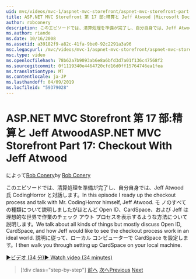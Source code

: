 ```yaml
---
uid: mvc/videos/mvc-1/aspnet-mvc-storefront/aspnet-mvc-storefront-part-17-checkout-with-jeff-atwood
title: ASP.NET MVC Storefront 第 17 部:精算と Jeff Atwood |Microsoft Docs
author: robconery
description: このエピソードでは、清算処理を準備が完了し、自分自身では、Jeff Atwood 氏 CodingHorror と対話します。 モ ノのすべての種類について説明しましたがほとんど Ope について説明しています.
ms.author: riande
ms.date: 10/16/2008
ms.assetid: a39182f9-a82c-41fa-9be0-92c2291a3a96
msc.legacyurl: /mvc/videos/mvc-1/aspnet-mvc-storefront/aspnet-mvc-storefront-part-17-checkout-with-jeff-atwood
msc.type: video
ms.openlocfilehash: 78b62a7b9093ab6e8a6bfd3d7a01f136c47568f2
ms.sourcegitcommit: 0f1119340e4464720cfd16d0ff15764746ea1fea
ms.translationtype: MT
ms.contentlocale: ja-JP
ms.lasthandoff: 04/09/2019
ms.locfileid: "59379028"
---
```

# <a name="aspnet-mvc-storefront-part-17-checkout-with-jeff-atwood"></a><span data-ttu-id="dd0ea-104">ASP.NET MVC Storefront 第 17 部:精算と Jeff Atwood</span><span class="sxs-lookup"><span data-stu-id="dd0ea-104">ASP.NET MVC Storefront Part 17: Checkout With Jeff Atwood</span></span>

<span data-ttu-id="dd0ea-105">によって[Rob Conery](https://github.com/robconery)</span><span class="sxs-lookup"><span data-stu-id="dd0ea-105">by [Rob Conery](https://github.com/robconery)</span></span>

<span data-ttu-id="dd0ea-106">このエピソードでは、清算処理を準備が完了し、自分自身では、Jeff Atwood 氏 CodingHorror と対話します。</span><span class="sxs-lookup"><span data-stu-id="dd0ea-106">In this episode I ready up the checkout process and talk with Mr. CodingHorror himself, Jeff Atwood.</span></span> <span data-ttu-id="dd0ea-107">モ ノのすべての種類について説明しましたがほとんど Open ID、CardSpace、および Jeff は理想的な世界で作業のチェック アウト プロセスを表示するような方法について説明します。</span><span class="sxs-lookup"><span data-stu-id="dd0ea-107">We talk about all kinds of things but mostly discuss Open ID, CardSpace, and how Jeff would like to see the checkout process work in an ideal world.</span></span> <span data-ttu-id="dd0ea-108">説明に従って、ローカル コンピューターで CardSpace を設定します。</span><span class="sxs-lookup"><span data-stu-id="dd0ea-108">I then walk you through setting up CardSpace on your local machine.</span></span>

[<span data-ttu-id="dd0ea-109">&#9654;ビデオ (34 分)</span><span class="sxs-lookup"><span data-stu-id="dd0ea-109">&#9654; Watch video (34 minutes)</span></span>](https://channel9.msdn.com/Blogs/ASP-NET-Site-Videos/aspnet-mvc-storefront-part-17-checkout-with-jeff-atwood)

> [!div class="step-by-step"]
> <span data-ttu-id="dd0ea-110">[前へ](aspnet-mvc-storefront-part-16-membership-redo-with-openid.md)
> [次へ](aspnet-mvc-storefront-part-18-creating-an-experience.md)</span><span class="sxs-lookup"><span data-stu-id="dd0ea-110">[Previous](aspnet-mvc-storefront-part-16-membership-redo-with-openid.md)
[Next](aspnet-mvc-storefront-part-18-creating-an-experience.md)</span></span>
